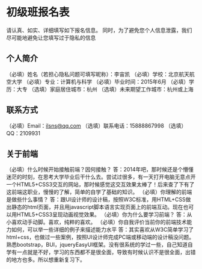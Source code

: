 # 初级班报名表

请认真、如实、详细填写如下报名信息。
同时，为了避免您个人信息泄露，我们尽可能地避免让您填写过于隐私的信息

## 个人简介

（必填）姓名（若担心隐私问题可填写昵称）：李宙凯
（必填）学校：北京航天航空大学
（必填）专业：计算机与科学
（必填）毕业时间：2015年6月
（必填）学历：大专
（选填）家庭居住城市：杭州
（选填）未来期望工作城市：杭州或上海

## 联系方式

（必填）Email：ilsns@qq.com 
（选填）联系电话：15888867998 
（选填）QQ：2109931

## 关于前端

（必填）什么时候开始接触前端？因何接触？
答：2014年吧，那时候还是个懵懂迷茫的时刻，在思考大学毕业后干什么去。尝试过很多，有一天打开电脑无意点开一个HTML5+CSS3交互的网站，那时候感觉这交互效果太棒了！后来查了下有了这前端这职业，慢慢的了解，简单的自学了基础的知识。
（必填）你理解的前端是做些什么事情？
答：跟UI设计师的设计稿，按照W3C标准，用HTML+CSS做出静态的html页面，并且用javascript脚本语言实现页面上的前端互动。现在也可以用HTML5+CSS3呈现动画视觉效果。
（必填）你为什么要学习前端？
答：从小喜欢动手动脚。喜欢，纯粹的喜欢。
（必填）你自我评价当前你的前端技术能力如何，可以举一些详细的例子来描述能力水平
答：其实喜欢从W3C简单学习了html+css，也做过一些案例，按照UI设计师完成PC端或移动端的设计稿没问题。熟悉bootstrap，BUI，jqueryEasyUI框架。没有很系统的学过一些，自己知道自学有一点就是不好，学习的东西都不是很全面，导致有时候认识不是很全面，出错的地方也多。所以想重新复习下。

